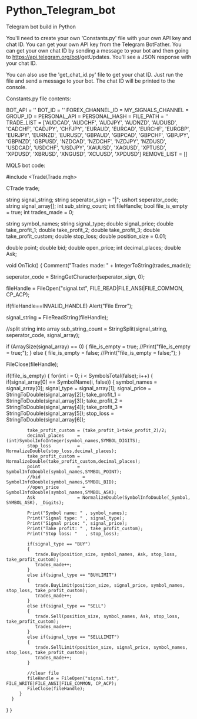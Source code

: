 # Python_Telegram_bot
 Telegram bot build in Python

You'll need to create your own 'Constants.py' file with your own API key and chat ID. You can get your own API key from the Telegram BotFather. You can get your own chat ID by sending a message to your bot and then going to https://api.telegram.org/bot<YourBOTToken>/getUpdates. You'll see a JSON response with your chat ID.    

You can also use the 'get_chat_id.py' file to get your chat ID. Just run the file and send a message to your bot. The chat ID will be printed to the console.

Constants.py file contents:

BOT_API = ''
BOT_ID = ''
FOREX_CHANNEL_ID = 
MY_SIGNALS_CHANNEL = 
GROUP_ID = 
PERSONAL_API = 
PERSONAL_HASH = 
FILE_PATH = ''
TRADE_LIST = ['AUDCAD', 'AUDCHF', 'AUDJPY', 'AUDNZD', 'AUDUSD', 'CADCHF', 'CADJPY', 'CHFJPY', 'EURAUD', 'EURCAD', 'EURCHF', 'EURGBP', 'EURJPY', 'EURNZD',
            'EURUSD', 'GBPAUD', 'GBPCAD', 'GBPCHF', 'GBPJPY', 'GBPNZD', 'GBPUSD', 'NZDCAD', 'NZDCHF', 'NZDJPY', 'NZDUSD', 'USDCAD', 'USDCHF', 'USDJPY',
            'XAUUSD', 'XAGUSD', 'XPTUSD', 'XPDUSD', 'XBRUSD', 'XNGUSD', 'XCUUSD', 'XPDUSD']
REMOVE_LIST = []

MQL5 bot code:

#include <Trade\Trade.mqh>

CTrade trade;

string signal_string;
string seperator_sign = "|";
ushort seperator_code;
string signal_array[];
int    sub_string_count;
int    fileHandle;
bool   file_is_empty = true;
int    trades_made = 0;

string symbol_names;
string signal_type;
double signal_price;
double take_profit_1;
double take_profit_2;
double take_profit_3;
double take_profit_custom;
double stop_loss;
double position_size = 0.01;

double point;
double bid;
double open_price;
int    decimal_places;
double Ask;

void OnTick()
{
   Comment("Trades made: " + IntegerToString(trades_made));
   
   seperator_code = StringGetCharacter(seperator_sign, 0);
   
   fileHandle = FileOpen("signal.txt", FILE_READ|FILE_ANSI|FILE_COMMON, CP_ACP);
   
   if(fileHandle==INVALID_HANDLE) Alert("File Error");
   
   signal_string = FileReadString(fileHandle);
  
   //split string into array
   sub_string_count = StringSplit(signal_string, seperator_code, signal_array);
   
   if (ArraySize(signal_array) == 0)
   {
      file_is_empty = true;
      //Print("file_is_empty = true;");
   }
   else
   {
      file_is_empty = false;
      //Print("file_is_empty = false;");
   }
   
   FileClose(fileHandle);
   
   if(!file_is_empty)
   {
      for(int i = 0; i < SymbolsTotal(false); i++)
      {
         if(signal_array[0] == SymbolName(i, false))
         {
            symbol_names  = signal_array[0];
            signal_type   = signal_array[1];
            signal_price  = StringToDouble(signal_array[2]);
            take_profit_1 = StringToDouble(signal_array[3]);
            take_profit_2 = StringToDouble(signal_array[4]);
            take_profit_3 = StringToDouble(signal_array[5]);
            stop_loss     = StringToDouble(signal_array[6]);
            
            take_profit_custom = (take_profit_1+take_profit_2)/2;
            decimal_places     = (int)SymbolInfoInteger(symbol_names,SYMBOL_DIGITS);
            stop_loss          = NormalizeDouble(stop_loss,decimal_places);
            take_profit_custom = NormalizeDouble(take_profit_custom,decimal_places);
            point              = SymbolInfoDouble(symbol_names,SYMBOL_POINT);
            //bid                = SymbolInfoDouble(symbol_names,SYMBOL_BID);
            //open_price         = SymbolInfoDouble(symbol_names,SYMBOL_ASK);
            Ask                = NormalizeDouble(SymbolInfoDouble(_Symbol, SYMBOL_ASK), _Digits);
   
            Print("Symbol name: " , symbol_names);
            Print("Signal type: " , signal_type);
            Print("Signal price: ", signal_price);
            Print("Take profit: " , take_profit_custom);
            Print("Stop loss: "   , stop_loss);
            
            if(signal_type == "BUY")
            {
               trade.Buy(position_size, symbol_names, Ask, stop_loss, take_profit_custom);
               trades_made++;
            }
            else if(signal_type == "BUYLIMIT")
            {
               trade.BuyLimit(position_size, signal_price, symbol_names, stop_loss, take_profit_custom);
               trades_made++;
            }
            else if(signal_type == "SELL")
            {
               trade.Sell(position_size, symbol_names, Ask, stop_loss, take_profit_custom);
               trades_made++;
            }
            else if(signal_type == "SELLLIMIT")
            {
               trade.SellLimit(position_size, signal_price, symbol_names, stop_loss, take_profit_custom);
               trades_made++;
            }
            
            //clear file
            fileHandle = FileOpen("signal.txt", FILE_WRITE|FILE_ANSI|FILE_COMMON, CP_ACP);
            FileClose(fileHandle);
         }
      }
   }
}
